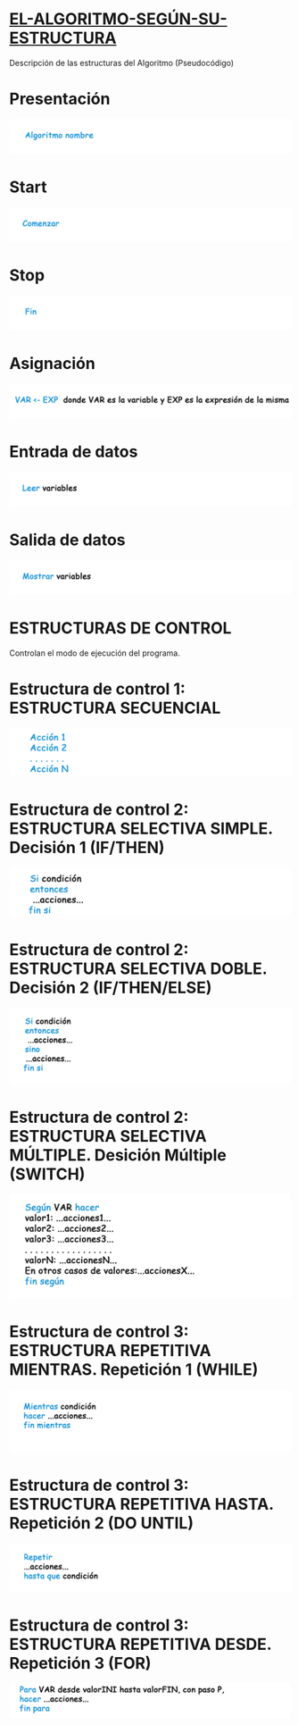 # <ins>EL-ALGORITMO-SEGÚN-SU-ESTRUCTURA</ins>
Descripción de las estructuras del Algoritmo (Pseudocódigo)


# Presentación    

<img src="IMG/Algoritmo nombre.png">

# Start     

<img src="IMG/Comenzar.png">

# Stop      

<img src="IMG/Fin.png">

# Asignación  

<img src="IMG/Asignacion.png">

# Entrada de datos     

<img src="IMG/Leer.png">

# Salida de datos      

<img src="IMG/Mostrar.png">

# ESTRUCTURAS DE CONTROL

Controlan el modo de ejecución del programa.

# Estructura de control 1: ESTRUCTURA SECUENCIAL

<img src="IMG/Secuencial.png">

# Estructura de control 2: ESTRUCTURA SELECTIVA SIMPLE. Decisión 1 (IF/THEN)

<img src="IMG/Decision 1.png">

# Estructura de control 2: ESTRUCTURA SELECTIVA DOBLE. Decisión 2 (IF/THEN/ELSE)

<img src="IMG/Decision 2.png">

# Estructura de control 2: ESTRUCTURA SELECTIVA MÚLTIPLE. Desición Múltiple (SWITCH)

<img src="IMG/Segun.png">
              
# Estructura de control 3: ESTRUCTURA REPETITIVA MIENTRAS. Repetición 1 (WHILE)

<img src="IMG/Repeticion 1.png">

# Estructura de control 3: ESTRUCTURA REPETITIVA HASTA. Repetición 2 (DO UNTIL)

<img src="IMG/Repeticion 2.png">

# Estructura de control 3: ESTRUCTURA REPETITIVA DESDE. Repetición 3 (FOR)

<img src="IMG/Repeticion 3.png">




